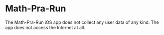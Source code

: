 # Math-Pra-Run
The Math-Pra-Run iOS app does not collect any user data of any kind. The app does not access the Internet at all.
